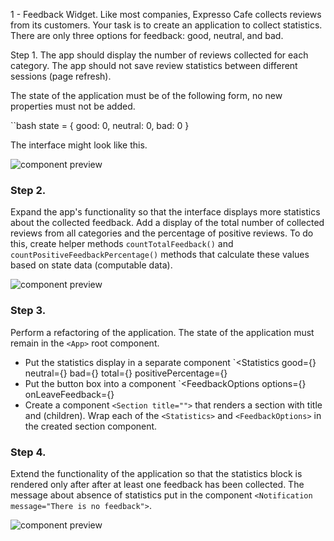 1 - Feedback Widget. Like most companies, Expresso Cafe collects reviews from
its customers. Your task is to create an application to collect statistics.
There are only three options for feedback: good, neutral, and bad.

Step 1. The app should display the number of reviews collected for each
category. The app should not save review statistics between different sessions
(page refresh).

The state of the application must be of the following form, no new properties
must not be added.

``bash state = { good: 0, neutral: 0, bad: 0 }

The interface might look like this.

<Image
  src="img/hw-02/feedback/step-1.png"
  alt="component preview"
  maxWidth={960}
/>

### Step 2.

Expand the app's functionality so that the interface displays more statistics
about the collected feedback. Add a display of the total number of collected
reviews from all categories and the percentage of positive reviews. To do this,
create helper methods `countTotalFeedback()` and
`countPositiveFeedbackPercentage()` methods that calculate these values based on
state data (computable data).

<Image
  src="img/hw-02/feedback/step-2.png"
  alt="component preview"
  maxWidth={960}
/>

### Step 3.

Perform a refactoring of the application. The state of the application must
remain in the `<App>` root component.

- Put the statistics display in a separate component `<Statistics good={}
  neutral={} bad={} total={} positivePercentage={}
- Put the button box into a component `<FeedbackOptions options={}
  onLeaveFeedback={}
- Create a component `<Section title="">` that renders a section with title and
  (children). Wrap each of the `<Statistics>` and `<FeedbackOptions>` in the
  created section component.

### Step 4.

Extend the functionality of the application so that the statistics block is
rendered only after after at least one feedback has been collected. The message
about absence of statistics put in the component
`<Notification message="There is no feedback">`.

<Image
  src="img/hw-02/feedback/preview.gif"
  alt="component preview"
  maxWidth={960}
/>

